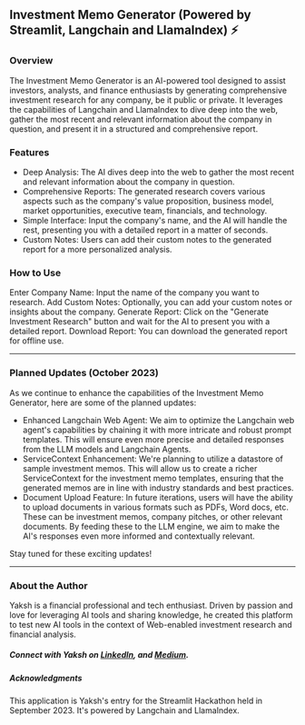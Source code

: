 ## Investment Memo Generator (Powered by Streamlit, Langchain and LlamaIndex) ⚡
### Overview
The Investment Memo Generator is an AI-powered tool designed to assist investors, analysts, and finance enthusiasts by generating comprehensive investment research for any company, be it public or private. It leverages the capabilities of Langchain and LlamaIndex to dive deep into the web, gather the most recent and relevant information about the company in question, and present it in a structured and comprehensive report.

### Features
- Deep Analysis: The AI dives deep into the web to gather the most recent and relevant information about the company in question.
- Comprehensive Reports: The generated research covers various aspects such as the company's value proposition, business model, market opportunities, executive team, financials, and technology.
- Simple Interface: Input the company's name, and the AI will handle the rest, presenting you with a detailed report in a matter of seconds.
- Custom Notes: Users can add their custom notes to the generated report for a more personalized analysis.

### How to Use
Enter Company Name: Input the name of the company you want to research.
Add Custom Notes: Optionally, you can add your custom notes or insights about the company.
Generate Report: Click on the "Generate Investment Research" button and wait for the AI to present you with a detailed report.
Download Report: You can download the generated report for offline use.

---

### Planned Updates (October 2023)
As we continue to enhance the capabilities of the Investment Memo Generator, here are some of the planned updates:
- Enhanced Langchain Web Agent: We aim to optimize the Langchain web agent's capabilities by chaining it with more intricate and robust prompt templates. This will ensure even more precise and detailed responses from the LLM models and Langchain Agents.
- ServiceContext Enhancement: We're planning to utilize a datastore of sample investment memos. This will allow us to create a richer ServiceContext for the investment memo templates, ensuring that the generated memos are in line with industry standards and best practices.
- Document Upload Feature: In future iterations, users will have the ability to upload documents in various formats such as PDFs, Word docs, etc. These can be investment memos, company pitches, or other relevant documents. By feeding these to the LLM engine, we aim to make the AI's responses even more informed and contextually relevant.

Stay tuned for these exciting updates!

--- 

### About the Author
Yaksh is a financial professional and tech enthusiast. Driven by passion and love for leveraging AI tools and sharing knowledge, he created this platform to test new AI tools in the context of Web-enabled investment research and financial analysis.

##### Connect with Yaksh on [LinkedIn](https://www.linkedin.com/in/yakshb/), and [Medium](https://medium.com/@yakshb).

##### Acknowledgments
This application is Yaksh's entry for the Streamlit Hackathon held in September 2023. It's powered by Langchain and LlamaIndex.

